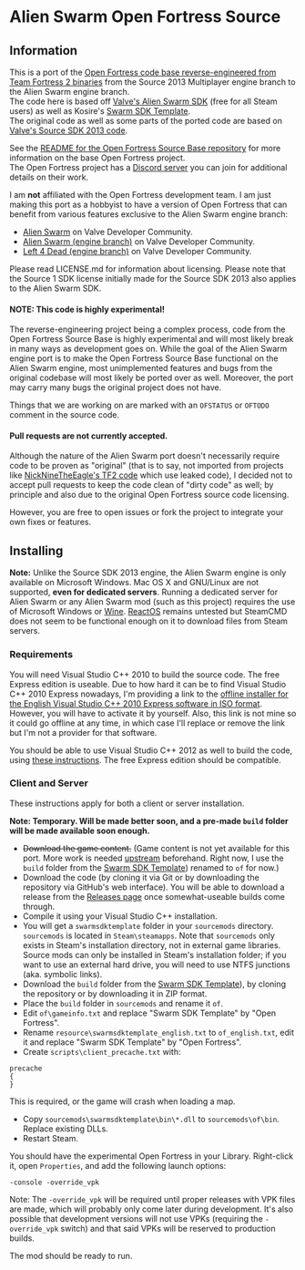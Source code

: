 # Alien Swarm Open Fortress Source

## Information

This is a port of the [Open Fortress code base reverse-engineered from Team Fortress 2 binaries](https://github.com/openfortress/Open-Fortress-Source-Base) from the Source 2013 Multiplayer engine branch to the Alien Swarm engine branch.  
The code here is based off [Valve's Alien Swarm SDK](https://store.steampowered.com/app/630)
(free for all Steam users) as well as Kosire's [Swarm SDK Template](https://github.com/FoxMcCloud45/swarm-sdk-template).  
The original code as well as some parts of the ported code are based on [Valve's Source SDK 2013 code](https://github.com/ValveSoftware/source-sdk-2013).

See the [README for the Open Fortress Source Base repository](https://github.com/openfortress/Open-Fortress-Source-Base/blob/master/README.md) for more information on the base Open Fortress project.  
The Open Fortress project has a [Discord server](https://discord.gg/Jk3NUb7) you can join for additional details on their work.  

I am **not** affiliated with the Open Fortress development team. I am just making this port as a hobbyist to have a version of Open Fortress that can benefit from various features exclusive to the Alien Swarm engine branch:

- [Alien Swarm](https://developer.valvesoftware.com/wiki/Alien_Swarm) on Valve Developer Community.
- [Alien Swarm (engine branch)](https://developer.valvesoftware.com/wiki/Alien_Swarm_(engine_branch)) on Valve Developer Community.
- [Left 4 Dead (engine branch)](https://developer.valvesoftware.com/wiki/Left_4_Dead_(engine_branch)) on Valve Developer Community.

Please read LICENSE.md for information about licensing. Please note that the Source 1 SDK license
initially made for the Source SDK 2013 also applies to the Alien Swarm SDK.

#### NOTE: This code is highly experimental!

The reverse-engineering project being a complex process, code from the Open Fortress Source Base is highly experimental and will most likely break in many ways as development goes on. While the goal of the Alien Swarm engine port is to make the Open Fortress Source Base functional on the Alien Swarm engine, most unimplemented features and bugs from the original codebase will most likely be ported over as well. Moreover, the port may carry many bugs the original project does not have.

Things that we are working on are marked with an `OFSTATUS` or `OFTODO` comment in the source code.

#### Pull requests are not currently accepted.

Although the nature of the Alien Swarm port doesn't necessarily require code to be proven as "original" (that is to say, not imported from projects like [NickNineTheEagle's TF2 code](https://github.com/NicknineTheEagle/TF2-Base) which use leaked code), I decided not to accept pull requests to keep the code clean of "dirty code" as well; by principle and also due to the original Open Fortress source code licensing.

However, you are free to open issues or fork the project to integrate your own fixes or features.

## Installing

**Note:** Unlike the Source SDK 2013 engine, the Alien Swarm engine is only available on Microsoft Windows. Mac OS X and GNU/Linux are not supported, **even for dedicated servers**. Running a dedicated server for Alien Swarm or any Alien Swarm mod (such as this project) requires the use of Microsoft Windows or [Wine](https://www.winehq.org/). [ReactOS](https://reactos.org/) remains untested but SteamCMD does not seem to be functional enough on it to download files from Steam servers.

### Requirements

You will need Visual Studio C++ 2010 to build the source code. The free Express edition is useable. Due to how hard it can be to find Visual Studio C++ 2010 Express nowadays, I'm providing a link to the [offline installer for the English Visual Studio C++ 2010 Express software in ISO format](https://debian.fmi.uni-sofia.bg/~aangelov/VS2010Express1.iso). However, you will have to activate it by yourself. Also, this link is not mine so it could go offline at any time, in which case I'll replace or remove the link but I'm not a provider for that software.

You should be able to use Visual Studio C++ 2012 as well to build the code, using [these instructions](https://developer.valvesoftware.com/wiki/Compiling_under_VS2012). The free Express edition should be compatible.

### Client and Server

These instructions apply for both a client or server installation.

**Note: Temporary. Will be made better soon, and a pre-made `build` folder will be made available soon enough.**

- ~~Download the game content.~~ (Game content is not yet available for this port. More work is needed [upstream](https://github.com/openfortress/Open-Fortress-Source-Base) beforehand. Right now, I use the `build` folder from the [Swarm SDK Template](https://github.com/FoxMcCloud45/swarm-sdk-template)) renamed to `of` for now.)
- Download the code (by cloning it via Git or by downloading the repository via GitHub's web interface). You will be able to download a release from the [Releases page](https://github.com/FoxMcCloud45/ASW-Open-Fortress-Source/releases) once somewhat-useable builds come through.
- Compile it using your Visual Studio C++ installation.
- You will get a `swarmsdktemplate` folder in your `sourcemods` directory. `sourcemods` is located in `Steam\steamapps`. Note that `sourcemods` only exists in Steam's installation directory, not in external game libraries. Source mods can only be installed in Steam's installation folder; if you want to use an external hard drive, you will need to use NTFS junctions (aka. symbolic links).
- Download the `build` folder from the [Swarm SDK Template](https://github.com/FoxMcCloud45/swarm-sdk-template)), by cloning the repository or by downloading it in ZIP format.
- Place the `build` folder in `sourcemods` and rename it `of`.
- Edit `of\gameinfo.txt` and replace "Swarm SDK Template" by "Open Fortress".
- Rename `resource\swarmsdktemplate_english.txt` to `of_english.txt`, edit it and replace "Swarm SDK Template" by "Open Fortress".
- Create `scripts\client_precache.txt` with:

```
precache
{
}
```

This is required, or the game will crash when loading a map.

- Copy `sourcemods\swarmsdktemplate\bin\*.dll` to `sourcemods\of\bin`. Replace existing DLLs.
- Restart Steam.

You should have the experimental Open Fortress in your Library. Right-click it, open `Properties`, and add the following launch options:

```
-console -override_vpk
```

Note: The `-override_vpk` will be required until proper releases with VPK files are made, which will probably only come later during development. It's also possible that development versions will not use VPKs (requiring the `-override_vpk` switch) and that said VPKs will be reserved to production builds.

The mod should be ready to run.
